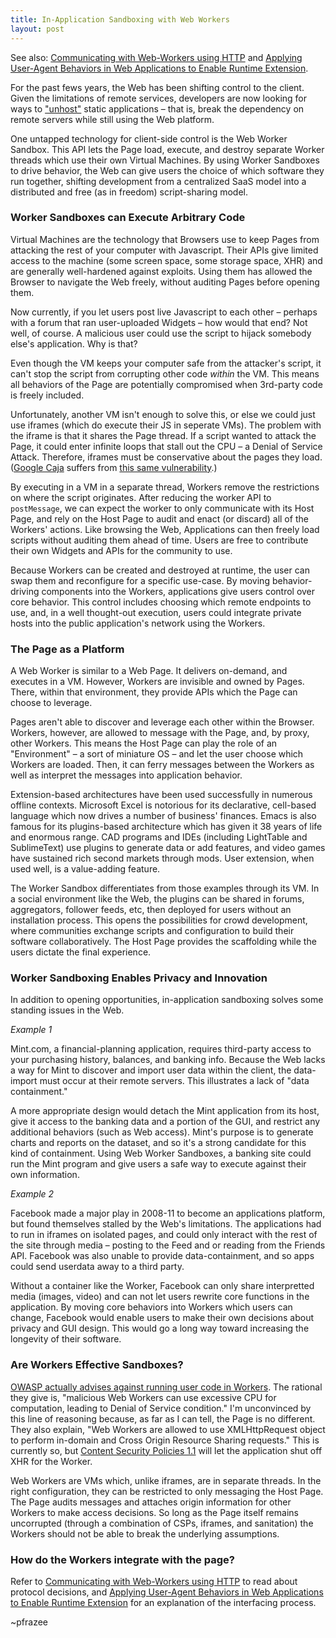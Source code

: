 ```yaml
---
title: In-Application Sandboxing with Web Workers
layout: post
---
```


<div class="see-also">See also: <a href="/2014/03/08/communicating-with-web-workers-using-http.html">Communicating with Web-Workers using HTTP</a> and <a href="/2014/03/08/applying-user-agent-behaviors.html">Applying User-Agent Behaviors in Web Applications to Enable Runtime Extension</a>.</div>

For the past fews years, the Web has been shifting control to the client. Given the limitations of remote services, developers are now looking for ways to ["unhost"](https://unhosted.org/) static applications &ndash; that is, break the dependency on remote servers while still using the Web platform.

One untapped technology for client-side control is the Web Worker Sandbox. This API lets the Page load, execute, and destroy separate Worker threads which use their own Virtual Machines. By using Worker Sandboxes to drive behavior, the Web can give users the choice of which software they run together, shifting development from a centralized SaaS model into a distributed and free (as in freedom) script-sharing model.

### Worker Sandboxes can Execute Arbitrary Code

Virtual Machines are the technology that Browsers use to keep Pages from attacking the rest of your computer with Javascript. Their APIs give limited access to the machine (some screen space, some storage space, XHR) and are generally well-hardened against exploits. Using them has allowed the Browser to navigate the Web freely, without auditing Pages before opening them.

Now currently, if you let users post live Javascript to each other &ndash; perhaps with a forum that ran user-uploaded Widgets &ndash; how would that end? Not well, of course. A malicious user could use the script to hijack somebody else's application. Why is that?

Even though the VM keeps your computer safe from the attacker's script, it can't stop the script from corrupting other code *within* the VM. This means all behaviors of the Page are potentially compromised when 3rd-party code is freely included.

Unfortunately, another VM isn't enough to solve this, or else we could just use iframes (which do execute their JS in seperate VMs). The problem with the iframe is that it shares the Page thread. If a script wanted to attack the Page, it could enter infinite loops that stall out the CPU &ndash; a Denial of Service Attack. Therefore, iframes must be conservative about the pages they load. ([Google Caja](https://code.google.com/p/google-caja/) suffers from [this same vulnerability](https://groups.google.com/forum/#!topic/google-caja-discuss/RAi-hHiClRA).)

By executing in a VM in a separate thread, Workers remove the restrictions on where the script originates. After reducing the worker API to `postMessage`, we can expect the worker to only communicate with its Host Page, and rely on the Host Page to audit and enact (or discard) all of the Workers' actions. Like browsing the Web, Applications can then freely load scripts without auditing them ahead of time. Users are free to contribute their own Widgets and APIs for the community to use.

Because Workers can be created and destroyed at runtime, the user can swap them and reconfigure for a specific use-case. By moving behavior-driving components into the Workers, applications give users control over core behavior. This control includes choosing which remote endpoints to use, and, in a well thought-out execution, users could integrate private hosts into the public application's network using the Workers.

### The Page as a Platform

A Web Worker is similar to a Web Page. It delivers on-demand, and executes in a VM. However, Workers are invisible and owned by Pages. There, within that environment, they provide APIs which the Page can choose to leverage.

Pages aren't able to discover and leverage each other within the Browser. Workers, however, are allowed to message with the Page, and, by proxy, other Workers. This means the Host Page can play the role of an "Environment" &ndash; a sort of miniature OS &ndash; and let the user choose which Workers are loaded. Then, it can ferry messages between the Workers as well as interpret the messages into application behavior.

Extension-based architectures have been used successfully in numerous offline contexts. Microsoft Excel is notorious for its declarative, cell-based language which now drives a number of business' finances. Emacs is also famous for its plugins-based architecture which has given it 38 years of life and enormous range. CAD programs and IDEs (including LightTable and SublimeText) use plugins to generate data or add features, and video games have sustained rich second markets through mods. User extension, when used well, is a value-adding feature.

The Worker Sandbox differentiates from those examples through its VM. In a social environment like the Web, the plugins can be shared in forums, aggregators, follower feeds, etc, then deployed for users without an installation process. This opens the possibilities for crowd development, where communities exchange scripts and configuration to build their software collaboratively. The Host Page provides the scaffolding while the users dictate the final experience.

### Worker Sandboxing Enables Privacy and Innovation

In addition to opening opportunities, in-application sandboxing solves some standing issues in the Web.

*Example 1*

Mint.com, a financial-planning application, requires third-party access to your purchasing history, balances, and banking info. Because the Web lacks a way for Mint to discover and import user data within the client, the data-import must occur at their remote servers. This illustrates a lack of "data containment."

A more appropriate design would detach the Mint application from its host, give it access to the banking data and a portion of the GUI, and restrict any additional behaviors (such as Web access). Mint's purpose is to generate charts and reports on the dataset, and so it's a strong candidate for this kind of containment. Using Web Worker Sandboxes, a banking site could run the Mint program and give users a safe way to execute against their own information.

*Example 2*

Facebook made a major play in 2008-11 to become an applications platform, but found themselves stalled by the Web's limitations. The applications had to run in iframes on isolated pages, and could only interact with the rest of the site through media &ndash; posting to the Feed and or reading from the Friends API. Facebook was also unable to provide data-containment, and so apps could send userdata away to a third party.

Without a container like the Worker, Facebook can only share interpretted media (images, video) and can not let users rewrite core functions in the application. By moving core behaviors into Workers which users can change, Facebook would enable users to make their own decisions about privacy and GUI design. This would go a long way toward increasing the longevity of their software.

### Are Workers Effective Sandboxes?

[OWASP actually advises against running user code in Workers](https://www.owasp.org/index.php/HTML5_Security_Cheat_Sheet#Web_Workers). The rational they give is, "malicious Web Workers can use excessive CPU for computation, leading to Denial of Service condition." I'm unconvinced by this line of reasoning because, as far as I can tell, the Page is no different. They also explain, "Web Workers are allowed to use XMLHttpRequest object to perform in-domain and Cross Origin Resource Sharing requests." This is currently so, but [Content Security Policies 1.1](http://www.w3.org/TR/CSP11/#processing-model) will let the application shut off XHR for the Worker.

Web Workers are VMs which, unlike iframes, are in separate threads. In the right configuration, they can be restricted to only messaging the Host Page. The Page audits messages and attaches origin information for other Workers to make access decisions. So long as the Page itself remains uncorrupted (through a combination of CSPs, iframes, and sanitation) the Workers should not be able to break the underlying assumptions.

### How do the Workers integrate with the page?

Refer to [Communicating with Web-Workers using HTTP](/2014/03/08/communicating-with-web-workers-using-http.html) to read about protocol decisions, and [Applying User-Agent Behaviors in Web Applications to Enable Runtime Extension](/2014/03/08/applying-user-agent-behaviors.html) for an explanation of the interfacing process.

~pfrazee
